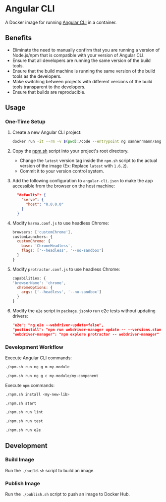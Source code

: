 # Angular CLI
A Docker image for running [Angular CLI](https://github.com/angular/angular-cli)
in a container.
## Benefits
* Eliminate the need to manually confirm that you are running a version of
  Node.js/npm that is compatible with your version of Angular CLI.
* Ensure that all developers are running the same version of the build tools.
* Ensure that the build machine is running the same version of the build tools
  as the developers.
* Make switching between projects with different versions of the build tools
  transparent to the developers.
* Ensure that builds are reproducible.

## Usage
### One-Time Setup
1. Create a new Angular CLI project:
    ```sh
    docker run -it --rm -v $(pwd):/code --entrypoint ng samherrmann/angular-cli new my-app
    ```

2. Copy the [npm.sh](npm.sh) script into your project's root directory.
    * Change the `latest` version tag inside the `npm.sh` script to the actual
      version of the image (Ex: Replace `latest` with `1.6.2`).
    * Commit it to your version control system.

3. Add the following configuration to `angular-cli.json` to make the app
   accessible from the browser on the host machine:
    ```json
      "defaults": {
        "serve": {
          "host": "0.0.0.0"
        }
      }
    ```
4. Modify `karma.conf.js` to use headless Chrome:

    ```js
    browsers: ['customChrome'],
    customLaunchers: {
      customChrome: {
        base: 'ChromeHeadless',
        flags: ['--headless', '--no-sandbox']
      }
    }
    ```

5. Modify `protractor.conf.js` to use headless Chrome:

    ```js
    capabilities: {
    'browserName': 'chrome',
      chromeOptions: {
        args: ['--headless', '--no-sandbox']
      }
    }
    ```

6. Modify the `e2e` script in `package.json`to run e2e tests without updating drivers:

    ```json
    "e2e": "ng e2e --webdriver-update=false",
    "postinstall": "npm run webdriver-manager update -- --versions.standalone=2.53.1 --versions.chrome=2.38 --versions.gecko=v0.13.0",
    "webdriver-manager": "npm explore protractor -- webdriver-manager"
    ```

### Development Workflow
Execute Angular CLI commands:

```sh
./npm.sh run ng g m my-module
```
```sh
./npm.sh run ng g c my-module/my-component
```

Execute `npm` commands:
```sh
./npm.sh install <my-new-lib>
```
```sh
./npm.sh start
```
```sh
./npm.sh run lint
```
```sh
./npm.sh run test
```
```sh
./npm.sh run e2e
```

## Development
### Build Image
Run the `./build.sh` script to build an image.

### Publish Image
Run the `./publish.sh` script to push an image to Docker Hub.
